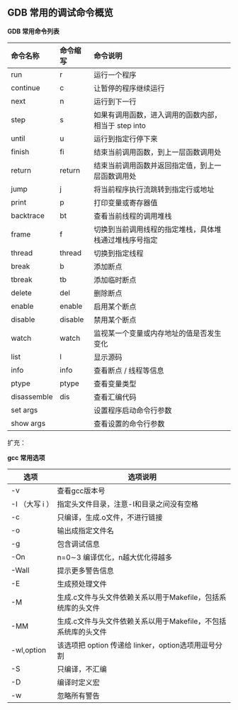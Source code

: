## GDB 常用的调试命令概览

**GDB 常用命令列表**

| 命令名称    | 命令缩写 | **命令说明**                                           |
| :---------- | :------- | :----------------------------------------------------- |
| run         | r        | 运行一个程序                                           |
| continue    | c        | 让暂停的程序继续运行                                   |
| next        | n        | 运行到下一行                                           |
| step        | s        | 如果有调用函数，进入调用的函数内部，相当于 step into   |
| until       | u        | 运行到指定行停下来                                     |
| finish      | fi       | 结束当前调用函数，到上一层函数调用处                   |
| return      | return   | 结束当前调用函数并返回指定值，到上一层函数调用处       |
| jump        | j        | 将当前程序执行流跳转到指定行或地址                     |
| print       | p        | 打印变量或寄存器值                                     |
| backtrace   | bt       | 查看当前线程的调用堆栈                                 |
| frame       | f        | 切换到当前调用线程的指定堆栈，具体堆栈通过堆栈序号指定 |
| thread      | thread   | 切换到指定线程                                         |
| break       | b        | 添加断点                                               |
| tbreak      | tb       | 添加临时断点                                           |
| delete      | del      | 删除断点                                               |
| enable      | enable   | 启用某个断点                                           |
| disable     | disable  | 禁用某个断点                                           |
| watch       | watch    | 监视某一个变量或内存地址的值是否发生变化               |
| list        | l        | 显示源码                                               |
| info        | info     | 查看断点 / 线程等信息                                  |
| ptype       | ptype    | 查看变量类型                                           |
| disassemble | dis      | 查看汇编代码                                           |
| set args    |          | 设置程序启动命令行参数                                 |
| show args   |          | 查看设置的命令行参数                                   |



扩充：

**gcc 常用选项**

| 选项           | 选项说明                                                     |
| -------------- | ------------------------------------------------------------ |
| -v             | 查看gcc版本号                                                |
| -I （大写 i ） | 指定头文件目录，注意-I和目录之间没有空格                     |
| -c             | 只编译，生成.o文件，不进行链接                               |
| -o             | 输出成指定文件名                                             |
| -g             | 包含调试信息                                                 |
| -On            | n=0∼3 编译优化，n越大优化得越多                              |
| -Wall          | 提示更多警告信息                                             |
| -E             | 生成预处理文件                                               |
| -M             | 生成.c文件与头文件依赖关系以用于Makefile，包括系统库的头文件 |
| -MM            | 生成.c文件与头文件依赖关系以用于Makefile，不包括系统库的头文件 |
| -wl,option     | 该选项把 option 传递给 linker，option选项用逗号分割          |
| -S             | 只编译，不汇编                                               |
| -D             | 编译时定义宏                                                 |
| -w             | 忽略所有警告                                                 |


